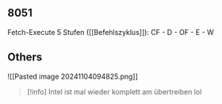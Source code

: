 ## 8051
Fetch-Execute
5 Stufen ([[Befehlszyklus]]): CF - D - OF - E - W

## Others
![[Pasted image 20241104094825.png]]

> [!info] Intel ist mal wieder komplett am übertreiben lol